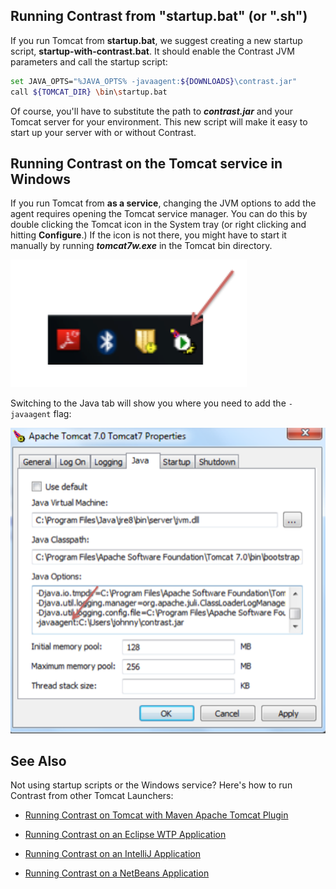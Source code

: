 <!--
title: "Installing on Tomcat"
description: "Tomcat installation process using Windows or startup script"
-->

## Running Contrast from "startup.bat" (or ".sh")

If you run Tomcat from **startup.bat**, we suggest creating a new startup script, **startup-with-contrast.bat**. It should enable the Contrast JVM parameters and call the startup script:

``` sh
set JAVA_OPTS="%JAVA_OPTS% -javaagent:${DOWNLOADS}\contrast.jar"
call ${TOMCAT_DIR} \bin\startup.bat
```


Of course, you'll have to substitute the path to ***contrast.jar*** and your Tomcat server for your environment. This new script will make it easy to start up your server with or without Contrast.

## Running Contrast on the Tomcat service in Windows

If you run Tomcat from **as a service**, changing the JVM options to add the agent requires opening the Tomcat service manager. You can do this by double clicking the Tomcat icon in the System tray (or right clicking and hitting **Configure**.) If the icon is not there, you might have to start it manually by running ***tomcat7w.exe*** in the Tomcat bin directory.

<a href="assets/images/KB2-a01_1.png" rel="lightbox" title="System Tray Icon"><img class="thumbnail" src="assets/images/KB2-a01_1.png"/></a>

Switching to the Java tab will show you where you need to add the ```-javaagent``` flag:

<a href="assets/images/KB2-a01_2.png" rel="lightbox" title="Tomcat Properties"><img class="thumbnail" src="assets/images/KB2-a01_2.png"/></a>

## See Also

Not using startup scripts or the Windows service? Here's how to run Contrast from other Tomcat Launchers:

- [Running Contrast on Tomcat with Maven Apache Tomcat Plugin](user_javainstall.html#apache)

- [Running Contrast on an Eclipse WTP Application](user_javainstall.html#eclipse)

- [Running Contrast on an IntelliJ Application](user_javainstall.html#intellij)

- [Running Contrast on a NetBeans Application](user_javainstall.html#netbeans)

